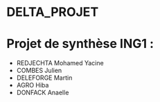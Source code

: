 # DELTA_PROJET

# Projet de synthèse ING1 :

- REDJECHTA Mohamed Yacine
- COMBES Julien
- DELEFORGE Martin
- AGRO Hiba
- DONFACK Anaelle 


